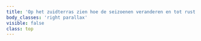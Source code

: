 ```yaml
---
title: 'Op het zuidterras zien hoe de seizoenen veranderen en tot rust komen'
body_classes: 'right parallax'
visible: false
class: top
---
```


